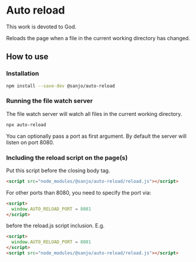 # Auto reload

This work is devoted to God.

Reloads the page when a file in the current working directory has changed.

## How to use

### Installation

```sh
npm install --save-dev @sanjo/auto-reload
```

### Running the file watch server

The file watch server will watch all files in the current working directory.

```sh
npx auto-reload
```

You can optionally pass a port as first argument.
By default the server will listen on port 8080.

### Including the reload script on the page(s)

Put this script before the closing body tag.

```html
<script src="node_modules/@sanjo/auto-reload/reload.js"></script>
```

For other ports than 8080, you need to specify the port via:

```html
<script>
  window.AUTO_RELOAD_PORT = 8081
</script>
```

before the reload.js script inclusion. E.g.

```html
<script>
  window.AUTO_RELOAD_PORT = 8081
</script>
<script src="node_modules/@sanjo/auto-reload/reload.js"></script>
```
